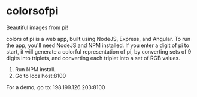 # colorsofpi
Beautiful images from pi!

colors of pi is a web app, built using NodeJS, Express, and Angular. To run the app, you'll need NodeJS and NPM installed. If you enter a digit of pi to start, it will generate a colorful representation of pi, by converting sets of 9 digits into triplets, and converting each triplet into a set of RGB values. 

1) Run NPM install.
2) Go to localhost:8100

For a demo, go to: 198.199.126.203:8100
